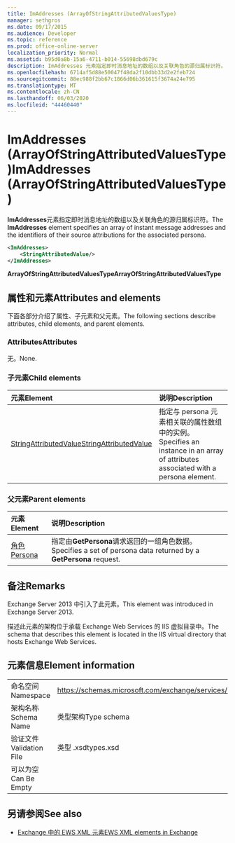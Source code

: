 ```yaml
---
title: ImAddresses (ArrayOfStringAttributedValuesType)
manager: sethgros
ms.date: 09/17/2015
ms.audience: Developer
ms.topic: reference
ms.prod: office-online-server
localization_priority: Normal
ms.assetid: b95d0a8b-15a6-4711-b014-55698dbd679c
description: ImAddresses 元素指定即时消息地址的数组以及关联角色的源归属标识符。
ms.openlocfilehash: 6714af5d88e50047f48da2f10dbb33d2e2feb724
ms.sourcegitcommit: 88ec988f2bb67c1866d06b361615f3674a24e795
ms.translationtype: MT
ms.contentlocale: zh-CN
ms.lasthandoff: 06/03/2020
ms.locfileid: "44460440"
---
```

# <a name="imaddresses-arrayofstringattributedvaluestype"></a><span data-ttu-id="ee389-103">ImAddresses (ArrayOfStringAttributedValuesType)</span><span class="sxs-lookup"><span data-stu-id="ee389-103">ImAddresses (ArrayOfStringAttributedValuesType)</span></span>

<span data-ttu-id="ee389-104">**ImAddresses**元素指定即时消息地址的数组以及关联角色的源归属标识符。</span><span class="sxs-lookup"><span data-stu-id="ee389-104">The **ImAddresses** element specifies an array of instant message addresses and the identifiers of their source attributions for the associated persona.</span></span> 
  
```XML
<ImAddresses>
    <StringAttributedValue/>
</ImAddresses>
```

 <span data-ttu-id="ee389-105">**ArrayOfStringAttributedValuesType**</span><span class="sxs-lookup"><span data-stu-id="ee389-105">**ArrayOfStringAttributedValuesType**</span></span>
## <a name="attributes-and-elements"></a><span data-ttu-id="ee389-106">属性和元素</span><span class="sxs-lookup"><span data-stu-id="ee389-106">Attributes and elements</span></span>

<span data-ttu-id="ee389-107">下面各部分介绍了属性、子元素和父元素。</span><span class="sxs-lookup"><span data-stu-id="ee389-107">The following sections describe attributes, child elements, and parent elements.</span></span>
  
### <a name="attributes"></a><span data-ttu-id="ee389-108">Attributes</span><span class="sxs-lookup"><span data-stu-id="ee389-108">Attributes</span></span>

<span data-ttu-id="ee389-109">无。</span><span class="sxs-lookup"><span data-stu-id="ee389-109">None.</span></span>
  
### <a name="child-elements"></a><span data-ttu-id="ee389-110">子元素</span><span class="sxs-lookup"><span data-stu-id="ee389-110">Child elements</span></span>

|<span data-ttu-id="ee389-111">**元素**</span><span class="sxs-lookup"><span data-stu-id="ee389-111">**Element**</span></span>|<span data-ttu-id="ee389-112">**说明**</span><span class="sxs-lookup"><span data-stu-id="ee389-112">**Description**</span></span>|
|:-----|:-----|
|[<span data-ttu-id="ee389-113">StringAttributedValue</span><span class="sxs-lookup"><span data-stu-id="ee389-113">StringAttributedValue</span></span>](stringattributedvalue.md) <br/> |<span data-ttu-id="ee389-114">指定与 persona 元素相关联的属性数组中的实例。</span><span class="sxs-lookup"><span data-stu-id="ee389-114">Specifies an instance in an array of attributes associated with a persona element.</span></span>  <br/> |
   
### <a name="parent-elements"></a><span data-ttu-id="ee389-115">父元素</span><span class="sxs-lookup"><span data-stu-id="ee389-115">Parent elements</span></span>

|<span data-ttu-id="ee389-116">**元素**</span><span class="sxs-lookup"><span data-stu-id="ee389-116">**Element**</span></span>|<span data-ttu-id="ee389-117">**说明**</span><span class="sxs-lookup"><span data-stu-id="ee389-117">**Description**</span></span>|
|:-----|:-----|
|[<span data-ttu-id="ee389-118">角色</span><span class="sxs-lookup"><span data-stu-id="ee389-118">Persona</span></span>](persona.md) <br/> |<span data-ttu-id="ee389-119">指定由**GetPersona**请求返回的一组角色数据。</span><span class="sxs-lookup"><span data-stu-id="ee389-119">Specifies a set of persona data returned by a **GetPersona** request.</span></span>  <br/> |
   
## <a name="remarks"></a><span data-ttu-id="ee389-120">备注</span><span class="sxs-lookup"><span data-stu-id="ee389-120">Remarks</span></span>

<span data-ttu-id="ee389-121">Exchange Server 2013 中引入了此元素。</span><span class="sxs-lookup"><span data-stu-id="ee389-121">This element was introduced in Exchange Server 2013.</span></span>
  
<span data-ttu-id="ee389-122">描述此元素的架构位于承载 Exchange Web Services 的 IIS 虚拟目录中。</span><span class="sxs-lookup"><span data-stu-id="ee389-122">The schema that describes this element is located in the IIS virtual directory that hosts Exchange Web Services.</span></span>
  
## <a name="element-information"></a><span data-ttu-id="ee389-123">元素信息</span><span class="sxs-lookup"><span data-stu-id="ee389-123">Element information</span></span>

|||
|:-----|:-----|
|<span data-ttu-id="ee389-124">命名空间</span><span class="sxs-lookup"><span data-stu-id="ee389-124">Namespace</span></span>  <br/> |https://schemas.microsoft.com/exchange/services/2006/types  <br/> |
|<span data-ttu-id="ee389-125">架构名称</span><span class="sxs-lookup"><span data-stu-id="ee389-125">Schema Name</span></span>  <br/> |<span data-ttu-id="ee389-126">类型架构</span><span class="sxs-lookup"><span data-stu-id="ee389-126">Type schema</span></span>  <br/> |
|<span data-ttu-id="ee389-127">验证文件</span><span class="sxs-lookup"><span data-stu-id="ee389-127">Validation File</span></span>  <br/> |<span data-ttu-id="ee389-128">类型 .xsd</span><span class="sxs-lookup"><span data-stu-id="ee389-128">types.xsd</span></span>  <br/> |
|<span data-ttu-id="ee389-129">可以为空</span><span class="sxs-lookup"><span data-stu-id="ee389-129">Can Be Empty</span></span>  <br/> ||
   
## <a name="see-also"></a><span data-ttu-id="ee389-130">另请参阅</span><span class="sxs-lookup"><span data-stu-id="ee389-130">See also</span></span>



- [<span data-ttu-id="ee389-131">Exchange 中的 EWS XML 元素</span><span class="sxs-lookup"><span data-stu-id="ee389-131">EWS XML elements in Exchange</span></span>](ews-xml-elements-in-exchange.md)

